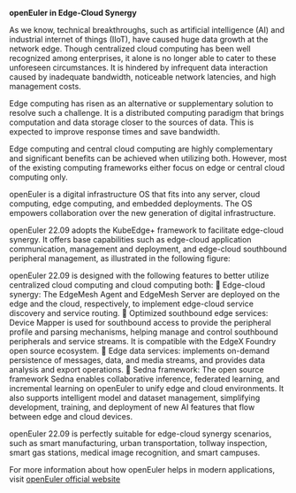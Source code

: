 **openEuler in Edge-Cloud Synergy**

As we know, technical breakthroughs, such as artificial intelligence (AI) and industrial internet of things (IIoT), have caused huge data growth at the network edge. Though centralized cloud computing has been well recognized among enterprises, it alone is no longer able to cater to these unforeseen circumstances. It is hindered by infrequent data interaction caused by inadequate bandwidth, noticeable network latencies, and high management costs.

Edge computing has risen as an alternative or supplementary solution to resolve such a challenge. It is a distributed computing paradigm that brings computation and data storage closer to the sources of data. This is expected to improve response times and save bandwidth.

Edge computing and central cloud computing are highly complementary and significant benefits can be achieved when utilizing both. However, most of the existing computing frameworks either focus on edge or central cloud computing only.

openEuler is a digital infrastructure OS that fits into any server, cloud computing, edge computing, and embedded deployments. The OS empowers collaboration over the new generation of digital infrastructure.

openEuler 22.09 adopts the KubeEdge+ framework to facilitate edge-cloud synergy. It offers base capabilities such as edge-cloud application communication, management and deployment, and edge-cloud southbound peripheral management, as illustrated in the following figure:

 

openEuler 22.09 is designed with the following features to better utilize centralized cloud computing and cloud computing both:
	Edge-cloud synergy: The EdgeMesh Agent and EdgeMesh Server are deployed on the edge and the cloud, respectively, to implement edge-cloud service discovery and service routing.
	Optimized southbound edge services: Device Mapper is used for southbound access to provide the peripheral profile and parsing mechanisms, helping manage and control southbound peripherals and service streams. It is compatible with the EdgeX Foundry open source ecosystem.
	Edge data services: implements on-demand persistence of messages, data, and media streams, and provides data analysis and export operations.
	Sedna framework: The open source framework Sedna enables collaborative inference, federated learning, and incremental learning on openEuler to unify edge and cloud environments. It also supports intelligent model and dataset management, simplifying development, training, and deployment of new AI features that flow between edge and cloud devices.

openEuler 22.09 is perfectly suitable for edge-cloud synergy scenarios, such as smart manufacturing, urban transportation, tollway inspection, smart gas stations, medical image recognition, and smart campuses.

For more information about how openEuler helps in modern applications, visit [openEuler official website](https://www.openeuler.org/en/)


